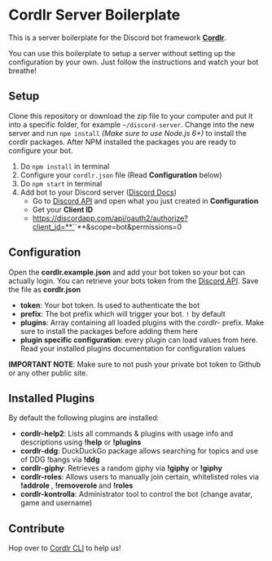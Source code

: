 # Cordlr Server Boilerplate

This is a server boilerplate for the Discord bot framework [**Cordlr**](https://github.com/Devcord/cordlr-cli).

You can use this boilerplate to setup a server without setting up the configuration by your own. Just follow the instructions and watch your bot breathe!

## Setup

Clone this repository or download the zip file to your computer and put it into a specific folder, for example `~/discord-server`. Change into the new server and run `npm install` *(Make sure to use Node.js 6+)* to install the cordlr packages. After NPM installed the packages you are ready to configure your bot.

1) Do `npm install` in terminal
2) Configure your `cordlr.json` file (Read **Configuration** below)
4) Do `npm start` in terminal
3) Add bot to your Discord server ([Discord Docs](https://discordapp.com/developers/docs/topics/oauth2#adding-bots-to-guilds))
    * Go to [Discord API](https://discordapp.com/developers/applications/me) and open what you just created in **Configuration**
    * Get your **Client ID**
    * https://discordapp.com/api/oauth2/authorize?client_id=**`<Your Client ID>`**&scope=bot&permissions=0

## Configuration

Open the **cordlr.example.json** and add your bot token so your bot can actually login. You can retrieve your bots token from the [Discord API](https://discordapp.com/developers/applications/me). Save the file as **cordlr.json**

* **token**: Your bot token. Is used to authenticate the bot
* **prefix**: The bot prefix which will trigger your bot. `!` by default
* **plugins**: Array containing all loaded plugins with the *cordlr-* prefix. Make sure to install the packages before adding them here
* **plugin specific configuration**: every plugin can load values from here. Read your installed plugins documentation for configuration values

**IMPORTANT NOTE**: Make sure to not push your private bot token to Github or any other public site.

## Installed Plugins

By default the following plugins are installed:

* **cordlr-help2**: Lists all commands & plugins with usage info and descriptions using **!help** or **!plugins**
* **cordlr-ddg**: DuckDuckGo package allows searching for topics and use of DDG !bangs via **!ddg <search>**
* **cordlr-giphy**: Retrieves a random giphy via **!giphy** or **!giphy <tag>**
* **cordlr-roles**: Allows users to manually join certain, whitelisted roles via **!addrole <role>**, **!removerole <role>** and **!roles**
* **cordlr-kontrolla**: Administrator tool to control the bot (change avatar, game and username)

## Contribute

Hop over to [Cordlr CLI](https://github.com/Devcord/cordlr-cli) to help us!
